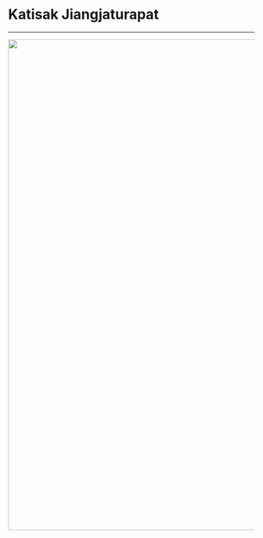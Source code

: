 <h1>Katisak Jiangjaturapat</h1>
<hr/>
<img style="width:1000px" src="https://scontent.fbkk6-1.fna.fbcdn.net/v/t1.0-9/116909820_1903964213072945_8953846201096322435_n.jpg?_nc_cat=111&_nc_sid=09cbfe&_nc_eui2=AeFlZFe3-yaWDLr_eVkEWt3CIZH3O-weV7Ahkfc77B5XsBE_KoRyPa3W2uTvHVFyktKRB4E7IJgqgDHkxcrSxQS9&_nc_ohc=u7UREWfPBjcAX_zqFKp&_nc_oc=AQkLYSViX-CxeAKLqzm_8vjIJiGr_1GT59jlZeL4eIZ1PmQSUEB0gaDbgY1Ha0F_l90&_nc_ht=scontent.fbkk6-1.fna&oh=547b623a17039a2e5a65a645c2f0275d&oe=5F518B53">
